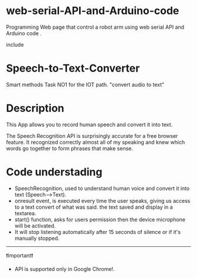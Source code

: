 # web-serial-API-and-Arduino-code
Programming Web page that control a robot arm using web serial API and Arduino code .

include

# Speech-to-Text-Converter

Smart methods Task NO1 for the IOT path. "convert audio to text"

# Description
This App allows you to record human speech and convert it into text.

The Speech Recognition API is surprisingly accurate for a free browser feature. 
It recognized correctly almost all of my speaking and knew which words go together to form phrases that make sense. 


# Code understading
- SpeechRecognition, used to understand human voice and convert it into text (Speech-->Text).
- onresult event, is executed every time the user speaks, giving us access to a text convert of what was said. the text saved and display in a textarea.
- start() function, asks for users permission then the device microphone will be activated.
- It will stop listening automatically after 15 seconds of silence or if it's manually stopped.



---
❗Important❗
- API is supported only in Google Chrome!.
